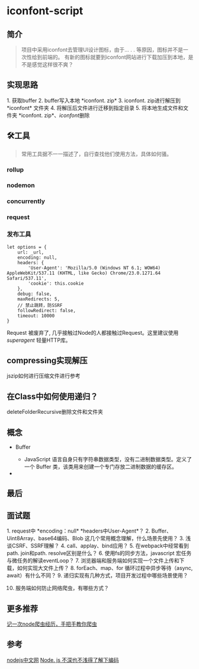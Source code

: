 # iconfont-script
[](https://www.npmjs.com/package/iconfont-script)

## 简介

> 项目中采用iconfont去管理UI设计图标，由于... . . 等原因，图标并不是一次性给到前端的。
> 有新的图标就要到iconfont网站进行下载加压到本地，是不是感觉这样很不爽？

## 实现思路

1\. 获取buffer
2\. buffer写入本地 \*iconfont\. zip\*
3\. iconfont\. zip进行解压到 \*iconfont\* 文件夹
4\. 将解压后文件进行迁移到指定目录
5\. 将本地生成文件和文件夹 \*iconfont\. zip*、*iconfont*删除

## 🛠工具

> 常用工具据不一一描述了，自行查找他们使用方法，具体如何骚。

### rollup

### nodemon

### concurrently

### request

### 发布工具

``` 
let options = {
    url: _url,
    encoding: null,
    headers: {
        'User-Agent': 'Mozilla/5.0 (Windows NT 6.1; WOW64) AppleWebKit/537.11 (KHTML, like Gecko) Chrome/23.0.1271.64 Safari/537.11',
        'cookie': this.cookie
    },
    debug: false,
    maxRedirects: 5,
    // 禁止跳转，防SSRF
    followRedirect: false,
    timeout: 10000
}
```

Request 被废弃了, 几乎接触过Node的人都接触过Request。这里建议使用 *superagent* 轻量HTTP库。

## compressing实现解压

jszip如何进行压缩文件进行参考

## 在Class中如何使用递归？

deleteFolderRecursive删除文件和文件夹

## 概念

* Buffer
  + JavaScript 语言自身只有字符串数据类型，没有二进制数据类型。定义了一个 Buffer 类，该类用来创建一个专门存放二进制数据的缓存区。

* 

## 最后

## 面试题

1\. request中 \*encoding：null\*  \*headers中User-Agent\*？
2\. Buffer、Uint8Array、base64编码、Blob 这几个常用概念理解，什么场景先使用？
3\. 浅谈CSRF、SSRF理解？
4\. call、applay、bind应用？
5\. 在webpack中经常看到path\. join和path\. resolve区别是什么？
6\. 使用fs的同步方法，javascript 宏任务与微任务的解读eventLoop？
7\. 浏览器端和服务端如何实现一个文件上传和下载，如何实现大文件上传？
8\. forEach、map、for 循环过程中异步等待（async, await）有什么不同？
9\. 递归实现有几种方式，项目开发过程中哪些场景使用？

10. 服务端如何防止网络爬虫，有哪些方式？

## 更多推荐

[记一次node爬虫经历，手把手教你爬虫](https://www.cnblogs.com/scottjeremy/p/11961190.html)

## 参考

[nodejs中文网](http://nodejs.cn/api/)
[Node. js 不深也不浅得了解下编码](https://segmentfault.com/a/1190000002787763)
